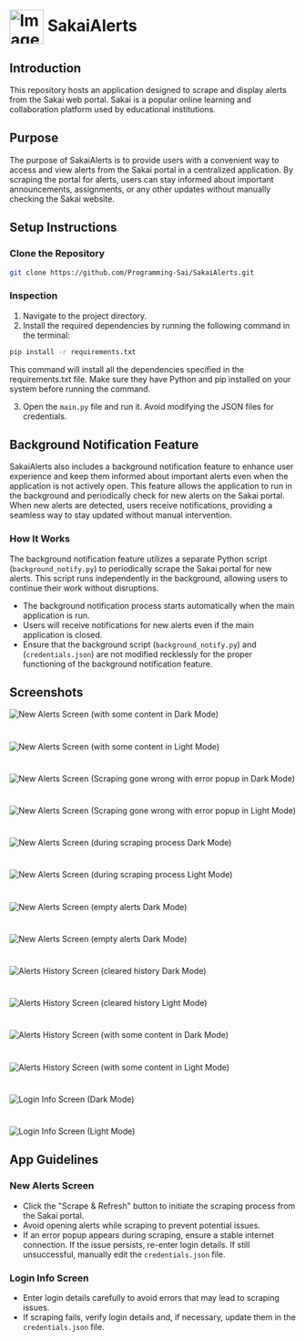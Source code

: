 
# <img src="icon.png" alt="Image-Icon" style="vertical-align: middle; width: 60px;"> SakaiAlerts

## Introduction

This repository hosts an application designed to scrape and display alerts from the Sakai web portal. Sakai is a popular online learning and collaboration platform used by educational institutions.

## Purpose
The purpose of SakaiAlerts is to provide users with a convenient way to access and view alerts from the Sakai portal in a centralized application. By scraping the portal for alerts, users can stay informed about important announcements, assignments, or any other updates without manually checking the Sakai website.





## Setup Instructions

### Clone the Repository

```bash
git clone https://github.com/Programming-Sai/SakaiAlerts.git
```


### Inspection 

1. Navigate to the project directory.
2. Install the required dependencies by running the following command in the terminal:

```bash
pip install -r requirements.txt
```
This command will install all the dependencies specified in the requirements.txt file.
Make sure they have Python and pip installed on your system before running the command. 

3. Open the `main.py` file and run it. Avoid modifying the JSON files for credentials.

##




## Background Notification Feature

SakaiAlerts also includes a background notification feature to enhance user experience and keep them informed about important alerts even when the application is not actively open. This feature allows the application to run in the background and periodically check for new alerts on the Sakai portal. When new alerts are detected, users receive notifications, providing a seamless way to stay updated without manual intervention.

### How It Works

The background notification feature utilizes a separate Python script (`background_notify.py`) to periodically scrape the Sakai portal for new alerts. This script runs independently in the background, allowing users to continue their work without disruptions.


- The background notification process starts automatically when the main application is run.
- Users will receive notifications for new alerts even if the main application is closed.
- Ensure that the background script (`background_notify.py`) and (`credentials.json`) are not modified recklessly for the proper functioning of the background notification feature.





## Screenshots

![New Alerts Screen (with some content in Dark Mode)](Screenshots/1.png)

#

![New Alerts Screen (with some content in Light Mode)](Screenshots/13.png)

#

![New Alerts Screen (Scraping gone wrong with error popup in Dark Mode)](Screenshots/2.png)

#

![New Alerts Screen (Scraping gone wrong with error popup in Light Mode)](Screenshots/11.png)

#

![New Alerts Screen (during scraping process Dark Mode)](Screenshots/6.png)

#

![New Alerts Screen (during scraping process Light Mode)](Screenshots/15.png)

#

![New Alerts Screen (empty alerts Dark Mode)](Screenshots/7.png)

#

![New Alerts Screen (empty alerts Dark Mode)](Screenshots/8.png)

#

![Alerts History Screen  (cleared history Dark Mode)](Screenshots/5.png)

#

![Alerts History Screen  (cleared history Light Mode)](Screenshots/12.png)


#

![Alerts History Screen (with some content in Dark Mode)](Screenshots/3.png)

#

![Alerts History Screen (with some content in Light Mode)](Screenshots/14.png)

#

![Login Info Screen (Dark Mode)](Screenshots/4.png)

#

![Login Info Screen (Light Mode)](Screenshots/9.png)


## App Guidelines

### New Alerts Screen

- Click the "Scrape & Refresh" button to initiate the scraping process from the Sakai portal.
- Avoid opening alerts while scraping to prevent potential issues.
- If an error popup appears during scraping, ensure a stable internet connection. If the issue persists, re-enter login details. If still unsuccessful, manually edit the `credentials.json` file.


### Login Info Screen

- Enter login details carefully to avoid errors that may lead to scraping issues.
- If scraping fails, verify login details and, if necessary, update them in the `credentials.json` file.

